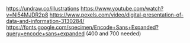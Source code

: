 https://undraw.co/illustrations
https://www.youtube.com/watch?v=Nl54MJDR2p8
https://www.pexels.com/video/digital-presentation-of-data-and-information-3130284/
https://fonts.google.com/specimen/Encode+Sans+Expanded?query=encode+sans+expanded (400 and 700 needed)